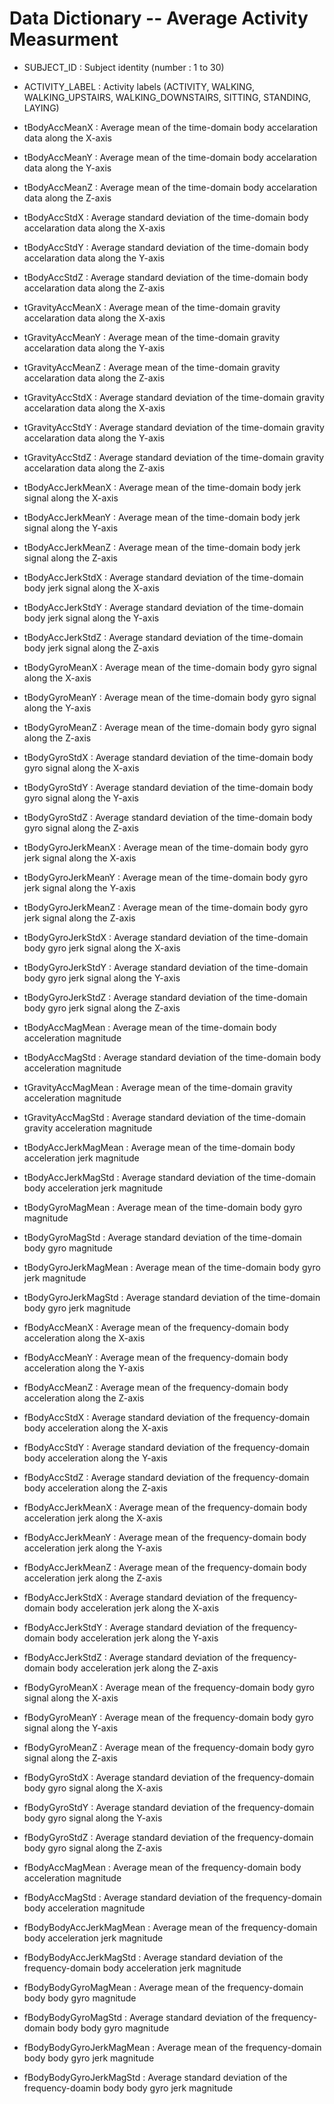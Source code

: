Data Dictionary -- Average Activity Measurment
===============

- SUBJECT_ID : Subject identity (number : 1 to 30)

- ACTIVITY_LABEL : Activity labels (ACTIVITY, WALKING, WALKING_UPSTAIRS, WALKING_DOWNSTAIRS, SITTING, STANDING, LAYING)

- tBodyAccMeanX : Average mean of the time-domain body accelaration data along the X-axis

- tBodyAccMeanY : Average mean of the time-domain body accelaration data along the Y-axis

- tBodyAccMeanZ : Average mean of the time-domain body accelaration data along the Z-axis

- tBodyAccStdX : Average standard deviation of the time-domain body accelaration data along the X-axis

- tBodyAccStdY : Average standard deviation of the time-domain body accelaration data along the Y-axis

- tBodyAccStdZ : Average standard deviation of the time-domain body accelaration data along the Z-axis

- tGravityAccMeanX : Average mean of the time-domain gravity accelaration data along the X-axis

- tGravityAccMeanY : Average mean of the time-domain gravity accelaration data along the Y-axis

- tGravityAccMeanZ : Average mean of the time-domain gravity accelaration data along the Z-axis

- tGravityAccStdX : Average standard deviation of the time-domain gravity accelaration data along the X-axis

- tGravityAccStdY : Average standard deviation of the time-domain gravity accelaration data along the Y-axis

- tGravityAccStdZ : Average standard deviation of the time-domain gravity accelaration data along the Z-axis

- tBodyAccJerkMeanX : Average mean of the time-domain body jerk signal along the X-axis

- tBodyAccJerkMeanY : Average mean of the time-domain body jerk signal along the Y-axis

- tBodyAccJerkMeanZ : Average mean of the time-domain body jerk signal along the Z-axis

- tBodyAccJerkStdX : Average standard deviation of the time-domain body jerk signal along the X-axis

- tBodyAccJerkStdY : Average standard deviation of the time-domain body jerk signal along the Y-axis

- tBodyAccJerkStdZ : Average standard deviation of the time-domain body jerk signal along the Z-axis

- tBodyGyroMeanX : Average mean of the time-domain body gyro signal along the X-axis

- tBodyGyroMeanY : Average mean of the time-domain body gyro signal along the Y-axis

- tBodyGyroMeanZ : Average mean of the time-domain body gyro signal along the Z-axis

- tBodyGyroStdX : Average standard deviation of the time-domain body gyro signal along the X-axis

- tBodyGyroStdY : Average standard deviation of the time-domain body gyro signal along the Y-axis

- tBodyGyroStdZ : Average standard deviation of the time-domain body gyro signal along the Z-axis

- tBodyGyroJerkMeanX : Average mean of the time-domain body gyro jerk signal along the X-axis

- tBodyGyroJerkMeanY : Average mean of the time-domain body gyro jerk signal along the Y-axis

- tBodyGyroJerkMeanZ : Average mean of the time-domain body gyro jerk signal along the Z-axis

- tBodyGyroJerkStdX : Average standard deviation of the time-domain body gyro jerk signal along the X-axis

- tBodyGyroJerkStdY : Average standard deviation of the time-domain body gyro jerk signal along the Y-axis

- tBodyGyroJerkStdZ : Average standard deviation of the time-domain body gyro jerk signal along the Z-axis

- tBodyAccMagMean : Average mean of the time-domain body acceleration magnitude

- tBodyAccMagStd : Average standard deviation of the time-domain body acceleration magnitude

- tGravityAccMagMean : Average mean of the time-domain gravity acceleration magnitude

- tGravityAccMagStd : Average standard deviation of the time-domain gravity acceleration magnitude

- tBodyAccJerkMagMean : Average mean of the time-domain body acceleration jerk magnitude

- tBodyAccJerkMagStd : Average standard deviation of the time-domain body acceleration jerk magnitude

- tBodyGyroMagMean : Average mean of the time-domain body gyro magnitude

- tBodyGyroMagStd : Average standard deviation of the time-domain body gyro magnitude

- tBodyGyroJerkMagMean : Average mean of the time-domain body gyro jerk magnitude

- tBodyGyroJerkMagStd : Average standard deviation of the time-domain body gyro jerk magnitude

- fBodyAccMeanX : Average mean of the frequency-domain body acceleration along the X-axis

- fBodyAccMeanY : Average mean of the frequency-domain body acceleration along the Y-axis

- fBodyAccMeanZ : Average mean of the frequency-domain body acceleration along the Z-axis

- fBodyAccStdX : Average standard deviation of the frequency-domain body acceleration along the X-axis

- fBodyAccStdY : Average standard deviation of the frequency-domain body acceleration along the Y-axis

- fBodyAccStdZ : Average standard deviation of the frequency-domain body acceleration along the Z-axis

- fBodyAccJerkMeanX : Average mean of the frequency-domain body acceleration jerk along the X-axis

- fBodyAccJerkMeanY : Average mean of the frequency-domain body acceleration jerk along the Y-axis

- fBodyAccJerkMeanZ : Average mean of the frequency-domain body acceleration jerk along the Z-axis

- fBodyAccJerkStdX : Average standard deviation of the frequency-domain body acceleration jerk along the X-axis

- fBodyAccJerkStdY : Average standard deviation of the frequency-domain body acceleration jerk along the Y-axis

- fBodyAccJerkStdZ : Average standard deviation of the frequency-domain body acceleration jerk along the Z-axis

- fBodyGyroMeanX : Average mean of the frequency-domain body gyro signal along the X-axis

- fBodyGyroMeanY : Average mean of the frequency-domain body gyro signal along the Y-axis

- fBodyGyroMeanZ : Average mean of the frequency-domain body gyro signal along the Z-axis

- fBodyGyroStdX : Average standard deviation of the frequency-domain body gyro signal along the X-axis

- fBodyGyroStdY : Average standard deviation of the frequency-domain body gyro signal along the Y-axis

- fBodyGyroStdZ : Average standard deviation of the frequency-domain body gyro signal along the Z-axis

- fBodyAccMagMean : Average mean of the frequency-domain body acceleration magnitude

- fBodyAccMagStd : Average standard deviation of the frequency-domain body acceleration magnitude

- fBodyBodyAccJerkMagMean : Average mean of the frequency-domain body acceleration jerk magnitude

- fBodyBodyAccJerkMagStd : Average standard deviation of the frequency-domain body acceleration jerk magnitude

- fBodyBodyGyroMagMean : Average mean of the frequency-domain body body gyro magnitude

- fBodyBodyGyroMagStd : Average standard deviation of the frequency-domain body body gyro magnitude

- fBodyBodyGyroJerkMagMean : Average mean of the frequency-domain body body gyro jerk magnitude

- fBodyBodyGyroJerkMagStd : Average standard deviation of the frequency-doamin body body gyro jerk magnitude
